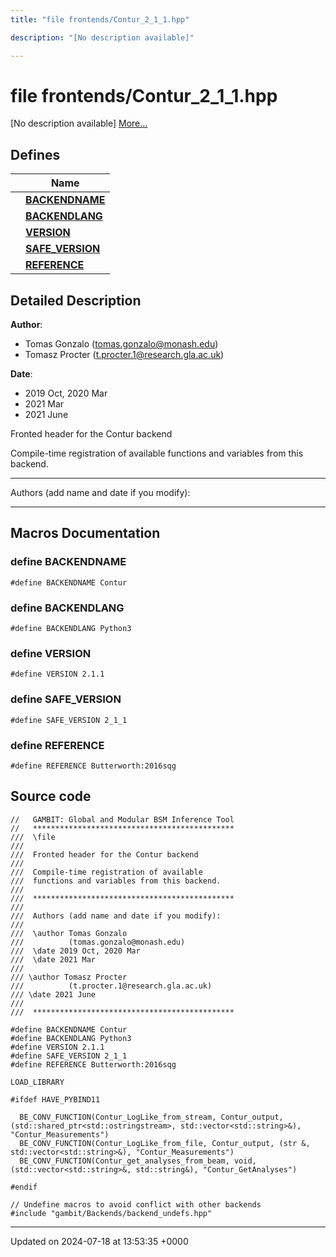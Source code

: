 ```yaml
---
title: "file frontends/Contur_2_1_1.hpp"

description: "[No description available]"

---
```


# file frontends/Contur_2_1_1.hpp

[No description available] [More...](#detailed-description)

## Defines

|                | Name           |
| -------------- | -------------- |
|  | **[BACKENDNAME](/documentation/code/files/contur__2__1__1_8hpp/#define-backendname)**  |
|  | **[BACKENDLANG](/documentation/code/files/contur__2__1__1_8hpp/#define-backendlang)**  |
|  | **[VERSION](/documentation/code/files/contur__2__1__1_8hpp/#define-version)**  |
|  | **[SAFE_VERSION](/documentation/code/files/contur__2__1__1_8hpp/#define-safe-version)**  |
|  | **[REFERENCE](/documentation/code/files/contur__2__1__1_8hpp/#define-reference)**  |

## Detailed Description


**Author**: 

  * Tomas Gonzalo ([tomas.gonzalo@monash.edu](mailto:tomas.gonzalo@monash.edu)) 
  * Tomasz Procter ([t.procter.1@research.gla.ac.uk](mailto:t.procter.1@research.gla.ac.uk)) 


**Date**: 

  * 2019 Oct, 2020 Mar 
  * 2021 Mar
  * 2021 June


Fronted header for the Contur backend

Compile-time registration of available functions and variables from this backend.



------------------

Authors (add name and date if you modify):



------------------




## Macros Documentation

### define BACKENDNAME

```
#define BACKENDNAME Contur
```


### define BACKENDLANG

```
#define BACKENDLANG Python3
```


### define VERSION

```
#define VERSION 2.1.1
```


### define SAFE_VERSION

```
#define SAFE_VERSION 2_1_1
```


### define REFERENCE

```
#define REFERENCE Butterworth:2016sqg
```


## Source code

```
//   GAMBIT: Global and Modular BSM Inference Tool
//   *********************************************
///  \file
///
///  Fronted header for the Contur backend
///
///  Compile-time registration of available
///  functions and variables from this backend.
///
///  *********************************************
///
///  Authors (add name and date if you modify):
///
///  \author Tomas Gonzalo
///          (tomas.gonzalo@monash.edu)
///  \date 2019 Oct, 2020 Mar
///  \date 2021 Mar
///
/// \author Tomasz Procter
///          (t.procter.1@research.gla.ac.uk)
/// \date 2021 June
///
///  *********************************************

#define BACKENDNAME Contur
#define BACKENDLANG Python3
#define VERSION 2.1.1
#define SAFE_VERSION 2_1_1
#define REFERENCE Butterworth:2016sqg

LOAD_LIBRARY

#ifdef HAVE_PYBIND11

  BE_CONV_FUNCTION(Contur_LogLike_from_stream, Contur_output, (std::shared_ptr<std::ostringstream>, std::vector<std::string>&), "Contur_Measurements")
  BE_CONV_FUNCTION(Contur_LogLike_from_file, Contur_output, (str &, std::vector<std::string>&), "Contur_Measurements")
  BE_CONV_FUNCTION(Contur_get_analyses_from_beam, void, (std::vector<std::string>&, std::string&), "Contur_GetAnalyses")

#endif

// Undefine macros to avoid conflict with other backends
#include "gambit/Backends/backend_undefs.hpp"
```


-------------------------------

Updated on 2024-07-18 at 13:53:35 +0000
